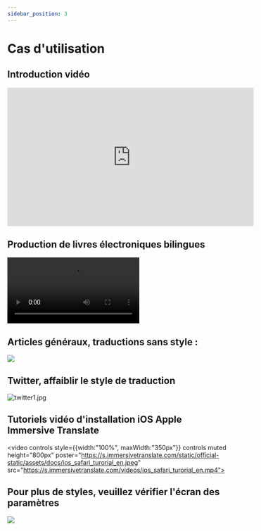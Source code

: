```yaml
---
sidebar_position: 3
---
```


# Cas d'utilisation

## Introduction vidéo

<iframe width="560" height="315" src="https://www.youtube.com/embed/SHznc5kQCM4?si=TP-Z_13eVcV-Bl4o" title="Lecteur vidéo YouTube" frameborder="0" allow="accéléromètre; autoplay; écriture-clipboard; média crypté; gyroscope; image-en-image; partage-web" allowfullscreen></iframe>

## Production de livres électroniques bilingues

<video
  controls
  src="https://s.immersivetranslate.com/videos/morefeature_epub_en.mp4"
/>

## Articles généraux, traductions sans style :

![](https://s.immersivetranslate.com/assets/introduce_en.jpg)


## Twitter, affaiblir le style de traduction

![twitter1.jpg](https://s.immersivetranslate.com/assets/weaken_style_of_translation_en.jpeg)


## Tutoriels vidéo d'installation iOS Apple Immersive Translate

<video
controls style={{width:"100%", maxWidth:"350px"}}
controls
muted
height="800px"
poster="https://s.immersivetranslate.com/static/official-static/assets/docs/ios_safari_turorial_en.jpeg" src="https://s.immersivetranslate.com/videos/ios_safari_turorial_en.mp4"></video>


## Pour plus de styles, veuillez vérifier l'écran des paramètres

![](https://s.immersivetranslate.com/assets/custom_style_en.jpeg)

